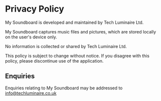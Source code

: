 # Privacy Policy

My Soundboard is developed and maintained by Tech Luminaire Ltd.

My Soundboard captures music files and pictures, which are stored locally on the user's device only.

No information is collected or shared by Tech Luminaire Ltd.

This policy is subject to change without notice.  If you disagree with this policy, please discontinue use of the application.

## Enquiries

Enquiries relating to My Soundboard may be addressed to info@techluminaire.co.uk